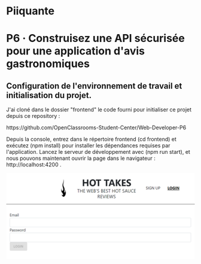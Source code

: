 # Piiquante
<h1>P6 · Construisez une API sécurisée pour une application d'avis gastronomiques</h1>

<h2>Configuration de l'environnement de travail et initialisation du projet.</h2>

<p>J'ai cloné dans le dossier "frontend" le code fourni pour initialiser ce projet depuis ce repository : </p>
    https://github.com/OpenClassrooms-Student-Center/Web-Developer-P6
    <br/>
<p>Depuis la console, entrez dans le répertoire frontend (cd frontend) et exécutez (npm install) pour installer les dépendances requises par l'application. 
Lancez le serveur de développement avec (npm run start), et nous pouvons maintenant ouvrir la page dans le navigateur : http://localhost:4200 .</p>

<img src = "./ImgReadme/Inici_01.png"/>




